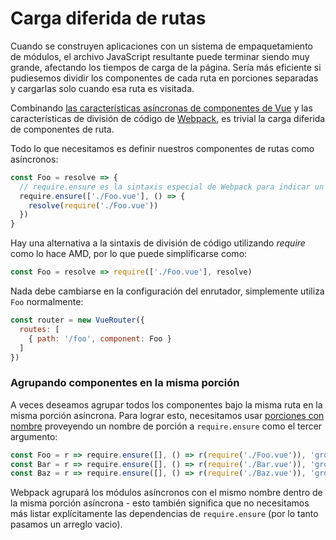 # Carga diferida de rutas

Cuando se construyen aplicaciones con un sistema de empaquetamiento de módulos, el archivo JavaScript resultante puede terminar siendo muy grande, afectando los tiempos de carga de la página. Sería más eficiente si pudiesemos dividir los componentes de cada ruta en porciones separadas y cargarlas solo cuando esa ruta es visitada.

Combinando [las características asíncronas de componentes de Vue](http://vuejs.org/guide/components.html#Async-Components) y las características de división de código de [Webpack](https://webpack.js.org/guides/code-splitting-require/), es trivial la carga diferida de componentes de ruta.

Todo lo que necesitamos es definir nuestros componentes de rutas como asíncronos:

``` js
const Foo = resolve => {
  // require.ensure es la sintaxis especial de Webpack para indicar un punto de división de código.
  require.ensure(['./Foo.vue'], () => {
    resolve(require('./Foo.vue'))
  })
}
```

Hay una alternativa a la sintaxis de división de código utilizando _require_ como lo hace AMD, por lo que puede simplificarse como:

``` js
const Foo = resolve => require(['./Foo.vue'], resolve)
```

Nada debe cambiarse en la configuración del enrutador, simplemente utiliza `Foo` normalmente:

``` js
const router = new VueRouter({
  routes: [
    { path: '/foo', component: Foo }
  ]
})
```

### Agrupando componentes en la misma porción

A veces deseamos agrupar todos los componentes bajo la misma ruta en la misma porción asíncrona. Para lograr esto, necesitamos usar [porciones con nombre](https://webpack.js.org/guides/code-splitting-require/#chunkname) proveyendo un nombre de porción a `require.ensure` como el tercer argumento:

``` js
const Foo = r => require.ensure([], () => r(require('./Foo.vue')), 'group-foo')
const Bar = r => require.ensure([], () => r(require('./Bar.vue')), 'group-foo')
const Baz = r => require.ensure([], () => r(require('./Baz.vue')), 'group-foo')
```

Webpack agrupará los módulos asíncronos con el mismo nombre dentro de la misma porción asíncrona - esto también significa que no necesitamos más listar explícitamente las dependencias de `require.ensure` (por lo tanto pasamos un arreglo vacio).